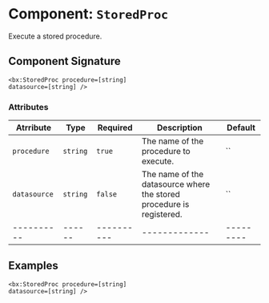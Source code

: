 [comment]: # (Note: This documentation is generated dynamically in the build process.  To modify the contents, change the javadoc on the _invoke method of the Component class)
# Component: `StoredProc`

Execute a stored procedure.

## Component Signature
```
<bx:StoredProc procedure=[string]
datasource=[string] />
```
### Attributes

| Atrribute | Type | Required | Description | Default |
|----------|------|----------|-------------|---------|
| `procedure` | `string` | `true` | The name of the procedure to execute. | ``|
| `datasource` | `string` | `false` | The name of the datasource where the stored procedure is registered. | ``|
|----------|------|----------|-------------|---------|



## Examples

```
<bx:StoredProc procedure=[string]
datasource=[string] />
```
